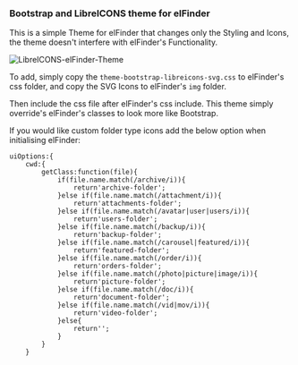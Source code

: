 ### Bootstrap and LibreICONS theme for elFinder

This is a simple Theme for elFinder that changes only the Styling and Icons, the theme doesn't interfere with elFinder's Functionality.

![LibreICONS-elFinder-Theme](https://raw.githubusercontent.com/StudioJunkyard/LibreICONS/master/themes/elFinder/elfinder-bootstrap-theme.png)

To add, simply copy the `theme-bootstrap-libreicons-svg.css` to elFinder's css folder, and copy the SVG Icons to elFinder's `img` folder.

Then include the css file after elFinder's css include. This theme simply override's elFinder's classes to look more like Bootstrap.

If you would like custom folder type icons add the below option when initialising elFinder:
````
uiOptions:{
    cwd:{
        getClass:function(file){
            if(file.name.match(/archive/i)){
                return'archive-folder';
            }else if(file.name.match(/attachment/i)){
                return'attachments-folder';
            }else if(file.name.match(/avatar|user|users/i)){
                return'users-folder';
            }else if(file.name.match(/backup/i)){
                return'backup-folder';
            }else if(file.name.match(/carousel|featured/i)){
                return'featured-folder';
            }else if(file.name.match(/order/i)){
                return'orders-folder';
            }else if(file.name.match(/photo|picture|image/i)){
                return'picture-folder';
            }else if(file.name.match(/doc/i)){
                return'document-folder';
            }else if(file.name.match(/vid|mov/i)){
                return'video-folder';
            }else{
                return'';
            }
        }
    }
````

